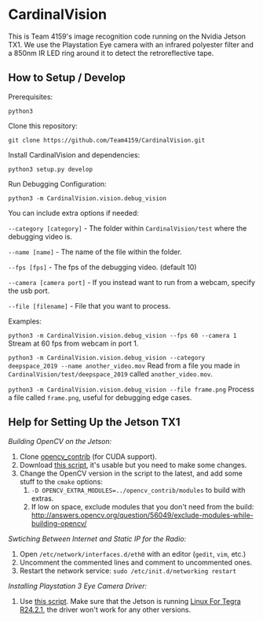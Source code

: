 # CardinalVision
This is Team 4159's image recognition code running on the Nvidia Jetson TX1. We use the Playstation Eye camera with an infrared polyester filter and a 850nm IR LED ring around it to detect the retroreflective tape.

## How to Setup / Develop

Prerequisites:

`python3`

Clone this repository:

`git clone https://github.com/Team4159/CardinalVision.git`

Install CardinalVision and dependencies:

`python3 setup.py develop`

Run Debugging Configuration:

`python3 -m CardinalVision.vision.debug_vision`

You can include extra options if needed:

`--category [category]` - The folder within `CardinalVision/test` where the debugging video is.

`--name [name]` - The name of the file within the folder.

`--fps [fps]` - The fps of the debugging video. (default 10)

`--camera [camera port]` - If you instead want to run from a webcam, specify the usb port.

`--file [filename]` - File that you want to process.

Examples:

`python3 -m CardinalVision.vision.debug_vision --fps 60 --camera 1` Stream at 60 fps from webcam in port 1.

`python3 -m CardinalVision.vision.debug_vision --category deepspace_2019 --name another_video.mov` Read from a file you made in `CardinalVision/test/deepspace_2019` called `another_video.mov`.

`python3 -m CardinalVision.vision.debug_vision --file frame.png` Process a file called `frame.png`, useful for debugging edge cases.

## Help for Setting Up the Jetson TX1

_Building OpenCV on the Jetson:_
1) Clone [opencv_contrib](https://github.com/opencv/opencv_contrib) (for CUDA support).
2) Download [this script](https://github.com/jetsonhacks/buildOpenCVTX1), it's usable but you need to make some changes.
3) Change the OpenCV version in the script to the latest, and add some stuff to the `cmake` options:
    1) `-D OPENCV_EXTRA_MODULES=../opencv_contrib/modules` to build with extras.
    2) If low on space, exclude modules that you don't need from the build: http://answers.opencv.org/question/56049/exclude-modules-while-building-opencv/

_Swtiching Between Internet and Static IP for the Radio:_
1) Open `/etc/network/interfaces.d/eth0` with an editor (`gedit`, `vim`, etc.)
2) Uncomment the commented lines and comment to uncommented ones.
3) Restart the network service: `sudo /etc/init.d/networking restart`

_Installing Playstation 3 Eye Camera Driver:_
1) Use [this script](https://github.com/jetsonhacks/installPlayStationEyeTX1). Make sure that the Jetson is running [Linux For Tegra R24.2.1](https://developer.nvidia.com/embedded/linux-tegra-r2421), the driver won't work for any other versions.
